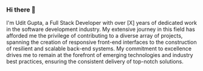 ### Hi there 👋

I'm Udit Gupta, a Full Stack Developer with over [X] years of dedicated work in the software development industry. My extensive journey in this field has afforded me the privilege of contributing to a diverse array of projects, spanning the creation of responsive front-end interfaces to the construction of resilient and scalable back-end systems. My commitment to excellence drives me to remain at the forefront of emerging technologies and industry best practices, ensuring the consistent delivery of top-notch solutions.

<!--
**Udit-UD/Udit-UD** is a ✨ _special_ ✨ repository because its `README.md` (this file) appears on your GitHub profile.

Here are some ideas to get you started:

- 🔭 I’m currently working on ...
- 🌱 I’m currently learning ...
- 👯 I’m looking to collaborate on ...
- 🤔 I’m looking for help with ...
- 💬 Ask me about ...
- 📫 How to reach me: ...
- 😄 Pronouns: ...
- ⚡ Fun fact: ...
-->
